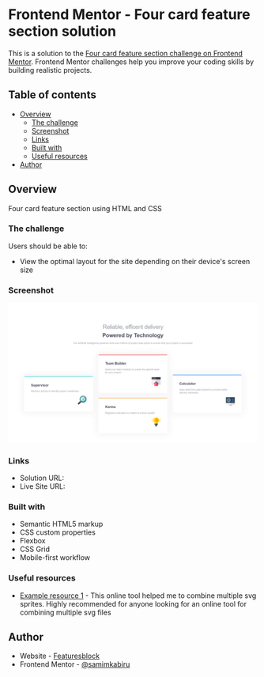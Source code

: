 # Frontend Mentor - Four card feature section solution

This is a solution to the [Four card feature section challenge on Frontend Mentor](https://www.frontendmentor.io/challenges/four-card-feature-section-weK1eFYK). Frontend Mentor challenges help you improve your coding skills by building realistic projects.

## Table of contents

- [Overview](#overview)
  - [The challenge](#the-challenge)
  - [Screenshot](#screenshot)
  - [Links](#links)
  - [Built with](#built-with)
  - [Useful resources](#useful-resources)
- [Author](#author)

## Overview

Four card feature section using HTML and CSS

### The challenge

Users should be able to:

- View the optimal layout for the site depending on their device's screen size

### Screenshot

![](images/Screenshot.png)

### Links

- Solution URL: [](https://github.com/samimkabiru/Features.git)
- Live Site URL: [](https://featuresblock.vercel.app/)

### Built with

- Semantic HTML5 markup
- CSS custom properties
- Flexbox
- CSS Grid
- Mobile-first workflow

### Useful resources

- [Example resource 1](https://svgsprit.es/) - This online tool helped me to combine multiple svg sprites. Highly recommended for anyone looking for an online tool for combining multiple svg files

## Author

- Website - [Featuresblock](https://featuresblock.vercel.app/)
- Frontend Mentor - [@samimkabiru](https://www.frontendmentor.io/profile/samimkabiru)
